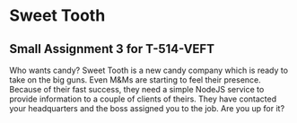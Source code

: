 # Sweet Tooth
## Small Assignment 3 for T-514-VEFT

Who wants candy? Sweet Tooth is a new candy company which is ready to take on the big guns.
Even M&Ms are starting to feel their presence. Because of their fast success, they need a simple
NodeJS service to provide information to a couple of clients of theirs. They have contacted your
headquarters and the boss assigned you to the job. Are you up for it?

